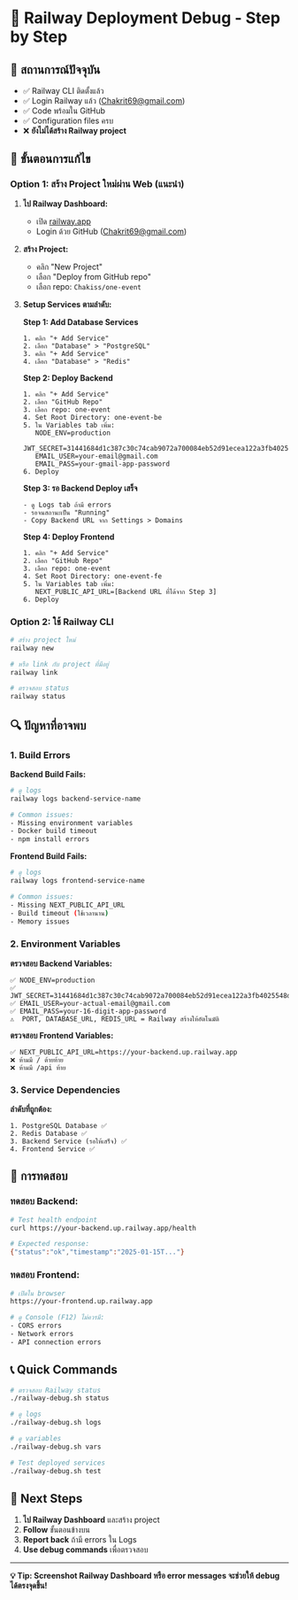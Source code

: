 # 🔧 Railway Deployment Debug - Step by Step

## 🎯 สถานการณ์ปัจจุบัน
- ✅ Railway CLI ติดตั้งแล้ว
- ✅ Login Railway แล้ว (Chakrit69@gmail.com)
- ✅ Code พร้อมใน GitHub
- ✅ Configuration files ครบ
- ❌ **ยังไม่ได้สร้าง Railway project**

## 🚀 ขั้นตอนการแก้ไข

### Option 1: สร้าง Project ใหม่ผ่าน Web (แนะนำ)

1. **ไป Railway Dashboard:**
   - เปิด [railway.app](https://railway.app)
   - Login ด้วย GitHub (Chakrit69@gmail.com)

2. **สร้าง Project:**
   - คลิก "New Project"
   - เลือก "Deploy from GitHub repo"
   - เลือก repo: `Chakiss/one-event`

3. **Setup Services ตามลำดับ:**

   **Step 1: Add Database Services**
   ```
   1. คลิก "+ Add Service"
   2. เลือก "Database" > "PostgreSQL"
   3. คลิก "+ Add Service"
   4. เลือก "Database" > "Redis"
   ```

   **Step 2: Deploy Backend**
   ```
   1. คลิก "+ Add Service"
   2. เลือก "GitHub Repo"
   3. เลือก repo: one-event
   4. Set Root Directory: one-event-be
   5. ใน Variables tab เพิ่ม:
      NODE_ENV=production
      JWT_SECRET=31441684d1c387c30c74cab9072a700084eb52d91ecea122a3fb4025548de954
      EMAIL_USER=your-email@gmail.com
      EMAIL_PASS=your-gmail-app-password
   6. Deploy
   ```

   **Step 3: รอ Backend Deploy เสร็จ**
   ```
   - ดู Logs tab ถ้ามี errors
   - รอจนสถานะเป็น "Running"
   - Copy Backend URL จาก Settings > Domains
   ```

   **Step 4: Deploy Frontend**
   ```
   1. คลิก "+ Add Service"
   2. เลือก "GitHub Repo"
   3. เลือก repo: one-event
   4. Set Root Directory: one-event-fe
   5. ใน Variables tab เพิ่ม:
      NEXT_PUBLIC_API_URL=[Backend URL ที่ได้จาก Step 3]
   6. Deploy
   ```

### Option 2: ใช้ Railway CLI

```bash
# สร้าง project ใหม่
railway new

# หรือ link กับ project ที่มีอยู่
railway link

# ตรวจสอบ status
railway status
```

## 🔍 ปัญหาที่อาจพบ

### 1. Build Errors

**Backend Build Fails:**
```bash
# ดู logs
railway logs backend-service-name

# Common issues:
- Missing environment variables
- Docker build timeout
- npm install errors
```

**Frontend Build Fails:**
```bash
# ดู logs  
railway logs frontend-service-name

# Common issues:
- Missing NEXT_PUBLIC_API_URL
- Build timeout (ใช้เวลานาน)
- Memory issues
```

### 2. Environment Variables

**ตรวจสอบ Backend Variables:**
```
✅ NODE_ENV=production
✅ JWT_SECRET=31441684d1c387c30c74cab9072a700084eb52d91ecea122a3fb4025548de954
✅ EMAIL_USER=your-actual-email@gmail.com
✅ EMAIL_PASS=your-16-digit-app-password
⚠️  PORT, DATABASE_URL, REDIS_URL = Railway สร้างให้อัตโนมัติ
```

**ตรวจสอบ Frontend Variables:**
```
✅ NEXT_PUBLIC_API_URL=https://your-backend.up.railway.app
❌ ห้ามมี / ต้ายท้าย
❌ ห้ามมี /api ท้าย
```

### 3. Service Dependencies

**ลำดับที่ถูกต้อง:**
```
1. PostgreSQL Database ✅
2. Redis Database ✅
3. Backend Service (รอให้เสร็จ) ✅
4. Frontend Service ✅
```

## 🧪 การทดสอบ

### ทดสอบ Backend:
```bash
# Test health endpoint
curl https://your-backend.up.railway.app/health

# Expected response:
{"status":"ok","timestamp":"2025-01-15T..."}
```

### ทดสอบ Frontend:
```bash
# เปิดใน browser
https://your-frontend.up.railway.app

# ดู Console (F12) ไม่ควรมี:
- CORS errors
- Network errors
- API connection errors
```

## 📞 Quick Commands

```bash
# ตรวจสอบ Railway status
./railway-debug.sh status

# ดู logs
./railway-debug.sh logs

# ดู variables
./railway-debug.sh vars

# Test deployed services
./railway-debug.sh test
```

## 🎯 Next Steps

1. **ไป Railway Dashboard** และสร้าง project
2. **Follow** ขั้นตอนข้างบน
3. **Report back** ถ้ามี errors ใน Logs
4. **Use debug commands** เพื่อตรวจสอบ

---

**💡 Tip: Screenshot Railway Dashboard หรือ error messages จะช่วยให้ debug ได้ตรงจุดขึ้น!**

